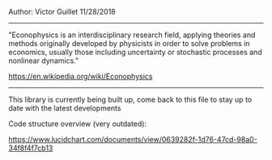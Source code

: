 Author: Victor Guillet
11/28/2018
_______________________________________________________________________________________________
"Econophysics is an interdisciplinary research field, applying theories and methods originally developed by physicists
in order to solve problems in economics, usually those including uncertainty or stochastic processes
and nonlinear dynamics."

https://en.wikipedia.org/wiki/Econophysics
_______________________________________________________________________________________________

This library is currently being built up, come back to this file to stay up to date with the latest developments

Code structure overview (very outdated):

https://www.lucidchart.com/documents/view/0639282f-1d76-47cd-98a0-34f8f4f7cb13
